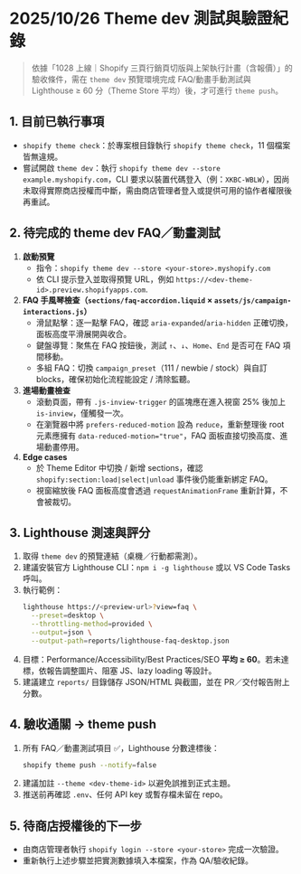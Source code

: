 # 2025/10/26 Theme dev 測試與驗證紀錄

> 依據「1028 上線｜Shopify 三頁行銷頁切版與上架執行計畫（含報價）」的驗收條件，需在 `theme dev` 預覽環境完成 FAQ/動畫手動測試與 Lighthouse ≥ 60 分（Theme Store 平均）後，才可進行 `theme push`。

## 1. 目前已執行事項
- `shopify theme check`：於專案根目錄執行 `shopify theme check`，11 個檔案皆無違規。
- 嘗試開啟 `theme dev`：執行 `shopify theme dev --store example.myshopify.com`，CLI 要求以裝置代碼登入（例：`XKBC-WBLW`），因尚未取得實際商店授權而中斷，需由商店管理者登入或提供可用的協作者權限後再重試。

## 2. 待完成的 theme dev FAQ／動畫測試
1. **啟動預覽**
   - 指令：`shopify theme dev --store <your-store>.myshopify.com`
   - 依 CLI 提示登入並取得預覽 URL，例如 `https://<dev-theme-id>.preview.shopifyapps.com`.
2. **FAQ 手風琴檢查（`sections/faq-accordion.liquid` × `assets/js/campaign-interactions.js`）**
   - 滑鼠點擊：逐一點擊 FAQ，確認 `aria-expanded`/`aria-hidden` 正確切換，面板高度平滑展開與收合。
   - 鍵盤導覽：聚焦在 FAQ 按鈕後，測試 `↑`、`↓`、`Home`、`End` 是否可在 FAQ 項間移動。
   - 多組 FAQ：切換 `campaign_preset`（111 / newbie / stock）與自訂 blocks，確保初始化流程能設定 / 清除監聽。
3. **進場動畫檢查**
   - 滾動頁面，帶有 `.js-inview-trigger` 的區塊應在進入視窗 25% 後加上 `is-inview`，僅觸發一次。
   - 在瀏覽器中將 `prefers-reduced-motion` 設為 `reduce`，重新整理後 root 元素應擁有 `data-reduced-motion="true"`，FAQ 面板直接切換高度、進場動畫停用。
4. **Edge cases**
   - 於 Theme Editor 中切換 / 新增 sections，確認 `shopify:section:load|select|unload` 事件後仍能重新綁定 FAQ。
   - 視窗縮放後 FAQ 面板高度會透過 `requestAnimationFrame` 重新計算，不會被裁切。

## 3. Lighthouse 測速與評分
1. 取得 `theme dev` 的預覽連結（桌機／行動都需測）。
2. 建議安裝官方 Lighthouse CLI：`npm i -g lighthouse` 或以 VS Code Tasks 呼叫。
3. 執行範例：
   ```bash
   lighthouse https://<preview-url>?view=faq \
     --preset=desktop \
     --throttling-method=provided \
     --output=json \
     --output-path=reports/lighthouse-faq-desktop.json
   ```
4. 目標：Performance/Accessibility/Best Practices/SEO **平均 ≥ 60**。若未達標，依報告調整圖片、阻塞 JS、lazy loading 等設計。
5. 建議建立 `reports/` 目錄儲存 JSON/HTML 與截圖，並在 PR／交付報告附上分數。

## 4. 驗收通關 → theme push
1. 所有 FAQ／動畫測試項目 ✅，Lighthouse 分數達標後：
   ```bash
   shopify theme push --notify=false
   ```
2. 建議加註 `--theme <dev-theme-id>` 以避免誤推到正式主題。
3. 推送前再確認 `.env`、任何 API key 或暫存檔未留在 repo。

## 5. 待商店授權後的下一步
- 由商店管理者執行 `shopify login --store <your-store>` 完成一次驗證。
- 重新執行上述步驟並把實測數據填入本檔案，作為 QA/驗收紀錄。
